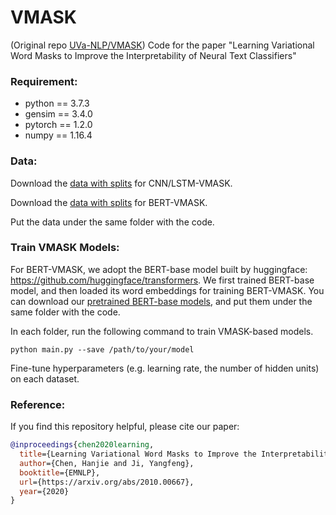 # VMASK
(Original repo [UVa-NLP/VMASK](https://github.com/UVa-NLP/VMASK))
Code for the paper "Learning Variational Word Masks to Improve the Interpretability of Neural Text Classifiers"

### Requirement:
- python == 3.7.3
- gensim == 3.4.0
- pytorch == 1.2.0
- numpy == 1.16.4

### Data:
Download the [data with splits](https://drive.google.com/drive/folders/12ZbWntUFGoO2WF6Ut33WzW8ochroYFbR?usp=sharing) for CNN/LSTM-VMASK.

Download the [data with splits](https://drive.google.com/drive/folders/1ybKuzvAhyMqgpDjITVVA3USPhz6pehfq?usp=sharing) for BERT-VMASK.

Put the data under the same folder with the code.

### Train VMASK Models:

For BERT-VMASK, we adopt the BERT-base model built by huggingface: https://github.com/huggingface/transformers. We first trained BERT-base model, and then loaded its word embeddings for training BERT-VMASK. You can download our [pretrained BERT-base models](https://drive.google.com/drive/folders/19nzAv1wWtM5UCNAORMqrNtBH6j3ZXmSz?usp=sharing), and put them under the same folder with the code.

In each folder, run the following command to train VMASK-based models.
```
python main.py --save /path/to/your/model
```
Fine-tune hyperparameters (e.g. learning rate, the number of hidden units) on each dataset.

### Reference:
If you find this repository helpful, please cite our paper:
```bibtex
@inproceedings{chen2020learning,
  title={Learning Variational Word Masks to Improve the Interpretability of Neural Text Classifiers},
  author={Chen, Hanjie and Ji, Yangfeng},
  booktitle={EMNLP},
  url={https://arxiv.org/abs/2010.00667},
  year={2020}
}
```
